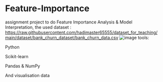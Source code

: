 # Feature-Importance
assignment project to do Feature Importance Analysis & Model Interpretation, 
the used dataset : https://raw.githubusercontent.com/hadimaster65555/dataset_for_teaching/main/dataset/bank_churn_dataset/bank_churn_data.csv
![image](https://github.com/user-attachments/assets/8b248d4c-4815-4bbb-a718-07c21cb55b50)
tools: 

Python

Scikit-learn

Pandas & NumPy

And visualisation data
